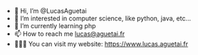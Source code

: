 - 👋 Hi, I’m @LucasAguetai
- 👀 I’m interested in computer science, like python, java, etc...
- 🌱 I’m currently learning php
- 📫 How to reach me lucas@aguetai.fr
- 🧑🏻‍💻 You can visit my website: https://www.lucas.aguetai.fr

<!---
LucasAguetai/LucasAguetai is a ✨ special ✨ repository because its `README.md` (this file) appears on your GitHub profile.
You can click the Preview link to take a look at your changes.
--->

